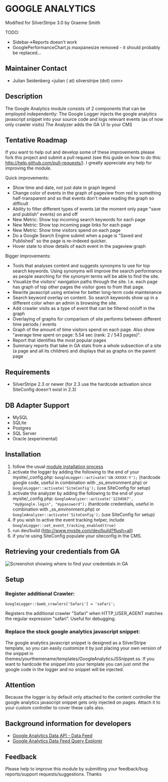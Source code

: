 # GOOGLE ANALYTICS

Modified for SilverStripe 3.0 by Graeme Smith

TODO:
 * Sidebar->Reports doesn't work
 * GooglePerformanceChart.js maxpanesize removed - it should probably be replaced...

## Maintainer Contact
 * Julian Seidenberg <julian ( at) silverstripe (dot) com>

## Description

The Google Analytics module consists of 2 components that can be employed independently:
The Google Logger injects the google analytics javascript snippet into your source code and logs relevant events (as of now only crawler visits)
The Analyzer adds the GA UI to your CMS

## Tentative Roadmap
If you want to help out and develop some of these improvements please fork this project and submit a pull request (see this guide on how to do this: http://help.github.com/pull-requests/). I greatly appreciate any help for improving the module.

Quick improvements:

- Show time and date, not just date in graph legend
- Change color of events in the graph of pageview from red to something half-transparent and so that events don't make reading the graph so difficult
- Ability to filter different types of events (at the moment only page "save and publish" events) on and off
- New Metric: Show top incoming search keywords for each page
- New Metric: Show top incoming page links for each page
- New Metric: Show time visitors spend on each page
- Do a Google Search Engine submit when a page is "Saved and Published" so the page is re-indexed quicker.
- Hover state to show details of each event in the pageview graph

Bigger improvements:

- Tools that analyses content and suggests synonyms to use for top search keywords. Using synonyms will improve the search performance as people searching for the synonym terms will be able to find the site. 
- Visualize the visitors' navigation paths through the site. I.e. each page has graph of top other pages the visitor goes to from that page.
- Rewrite javascript using entwine for better long-term code maintenance
- Search keyword overlay on content. So search keywords show up in a different color when an admin is browsing the site.
- Add crawler visits as a type of event that can be filtered on/off in the graph
- Overlaying of graphs for comparison of site performs between different time periods / events
- Graph of the amount of time visitors spend on each page. Also show "average time spent on page: 5.54 sec (rank: 2 / 543 pages)".
- Report that identifies the most popular pages
- Summary reports that take in GA stats from a whole subsection of a site (a page and all its children) and displays that as graphs on the parent page


## Requirements

 * SilverStripe 2.3 or newer (for 2.3 use the hardcode activation since SiteConfig doesn't exist in 2.3)

## DB Adapter Support
 * MySQL
 * SQLite
 * Postgres
 * SQL Server
 * Oracle (experimental)

## Installation

1. follow the usual [module installation process](http://doc.silverstripe.org/modules#installation)
2. activate the logger by adding the following to the end of your mysite/_config.php: `GoogleLogger::activate('UA-XXXXX-Y');` (hardcode google code, useful in combination with _ss_environment.php) or `GoogleLogger::activate('SiteConfig');` (use SiteConfig for setup)
3. activate the analyzer by adding the following to the end of your mysite/_config.php: `GoogleAnalyzer::activate('1234567', "my@google.login", "mypassword");`	(hardcode credentials, useful in combination with _ss_environment.php) or `GoogleAnalyzer::activate('SiteConfig');` (use SiteConfig for setup)
4. If you wish to active the event tracking helper, include `GoogleLogger::set_event_tracking_enabled(true)`
5. run dev/build (http://www.mysite.com/dev/build?flush=all)
6. if you're using SiteConfig populate your siteconfig in the CMS.

## Retrieving your credentials from GA

![Screenshot showing where to find your credentials in GA](docs/help.png)

## Setup

### Register additional Crawler:

	GoogleLogger::$web_crawlers['Safari'] = 'safari';

Registers the additional crawler "Safari" when HTTP_USER_AGENT matches the regular expression "safari". Useful for debugging.

### Replace the stock google analytics javascript snippet:

The google analytics javascript snippet is designed as a SilverStripe template, so you can easily customize it by just placing your own version of the snippet in themes/yourthemename/templates/GoogleAnalyticsJSSnippet.ss. If you want to hardcode the snippet into your template you can just omit the google code in the logger and no snippet will be injected.

## Attention

Because the logger is by default only attached to the content controller the google analytics javascript snippet gets only injected on pages. Attach it to your custom controller to cover these calls also.

## Background information for developers

- [Google Analytics Data API - Data Feed](http://code.google.com/apis/analytics/docs/gdata/gdataReferenceDataFeed.html)
- [Google Analytics Data Feed Query Explorer](http://code.google.com/apis/analytics/docs/gdata/gdataExplorer.html)

## Feedback

Please help to improve this module by submitting your feedback/bug reports/support requests/suggestions. Thanks
